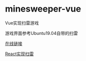 # minesweeper-vue

Vue实现扫雷游戏

游戏界面参考Ubuntu19.04自带的扫雷

[在线链接](https://jiangshanmeta.github.io/mineSweeper-vue/index.html)

[React实现扫雷](https://github.com/jiangshanmeta/minesweeper-react)
